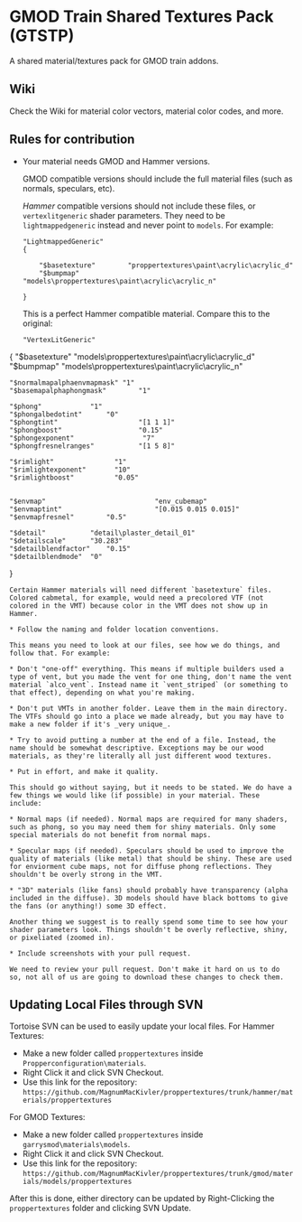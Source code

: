 # GMOD Train Shared Textures Pack (GTSTP)
A shared material/textures pack for GMOD train addons.

## Wiki

Check the Wiki for material color vectors, material color codes, and more.

## Rules for contribution

* Your material needs GMOD and Hammer versions.
  
  GMOD compatible versions should include the full material files (such as normals, speculars, etc).
  
  *Hammer* compatible versions should not include these files, or `vertexlitgeneric` shader parameters. They need to be 
  `lightmappedgeneric` instead and never point to `models`. For example:
  
  ```
  "LightmappedGeneric"
  {
  
	  "$basetexture"		"proppertextures\paint\acrylic\acrylic_d"
	  "$bumpmap" 			"models\proppertextures\paint\acrylic\acrylic_n"
    
  }
  ```
  
  This is a perfect Hammer compatible material. Compare this to the original:
  
  ```
  "VertexLitGeneric"

{
	"$basetexture"			"models\proppertextures\paint\acrylic\acrylic_d"
	"$bumpmap" 			"models\proppertextures\paint\acrylic\acrylic_n"


	"$normalmapalphaenvmapmask"	"1"
	"$basemapalphaphongmask" 		"1"

	"$phong"			"1"
	"$phongalbedotint"		"0"
	"$phongtint"                  	"[1 1 1]"
	"$phongboost"                  	"0.15"
	"$phongexponent"             	 "7"
	"$phongfresnelranges"           "[1 5 8]"

	"$rimlight"               "1"
	"$rimlightexponent"       "10"
	"$rimlightboost"          "0.05"


	"$envmap"                       	"env_cubemap"
	"$envmaptint"                   	"[0.015 0.015 0.015]"
	"$envmapfresnel" 		"0.5"

	"$detail" 			"detail\plaster_detail_01"
	"$detailscale" 		"30.283"
	"$detailblendfactor" 	"0.15"
	"$detailblendmode" 	"0"

  }
  ```
  Certain Hammer materials will need different `basetexture` files. Colored cabmetal, for example, would need a precolored VTF (not colored in the VMT) because color in the VMT does not show up in Hammer.

* Follow the naming and folder location conventions.

  This means you need to look at our files, see how we do things, and follow that. For example:
  
  * Don't "one-off" everything. This means if multiple builders used a type of vent, but you made the vent for one thing, don't name the vent material `alco_vent`. Instead name it `vent_striped` (or something to that effect), depending on what you're making.
  
  * Don't put VMTs in another folder. Leave them in the main directory. The VTFs should go into a place we made already, but you may have to make a new folder if it's _very unique_.
  
  * Try to avoid putting a number at the end of a file. Instead, the name should be somewhat descriptive. Exceptions may be our wood materials, as they're literally all just different wood textures.
  
* Put in effort, and make it quality.

  This should go without saying, but it needs to be stated. We do have a few things we would like (if possible) in your material. These include:
  
  * Normal maps (if needed). Normal maps are required for many shaders, such as phong, so you may need them for shiny materials. Only some special materials do not benefit from normal maps.
  
  * Specular maps (if needed). Speculars should be used to improve the quality of materials (like metal) that should be shiny. These are used for enviorment cube maps, not for diffuse phong reflections. They shouldn't be overly strong in the VMT.
  
  * "3D" materials (like fans) should probably have transparency (alpha included in the diffuse). 3D models should have black bottoms to give the fans (or anything!) some 3D effect.
  
  Another thing we suggest is to really spend some time to see how your shader parameters look. Things shouldn't be overly reflective, shiny, or pixeliated (zoomed in).
  
* Include screenshots with your pull request.

  We need to review your pull request. Don't make it hard on us to do so, not all of us are going to download these changes to check them.
```
## Updating Local Files through SVN

Tortoise SVN can be used to easily update your local files.
For Hammer Textures:
* Make a new folder called `proppertextures` inside `Propperconfiguration\materials`.
* Right Click it and click SVN Checkout.
* Use this link for the repository: `https://github.com/MagnumMacKivler/proppertextures/trunk/hammer/materials/proppertextures`

For GMOD Textures:
* Make a new folder called `proppertextures` inside `garrysmod\materials\models`.
* Right Click it and click SVN Checkout.
* Use this link for the repository: `https://github.com/MagnumMacKivler/proppertextures/trunk/gmod/materials/models/proppertextures`

After this is done, either directory can be updated by Right-Clicking the `proppertextures` folder and clicking SVN Update.

